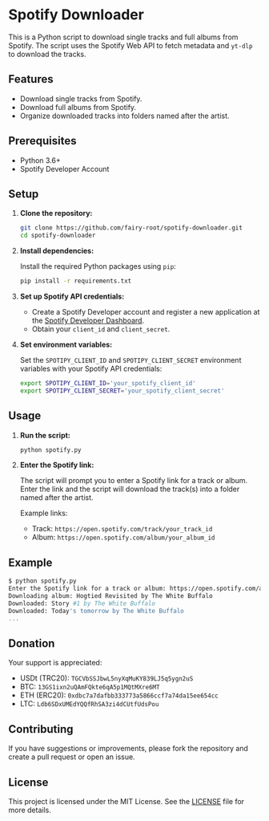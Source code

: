 # Spotify Downloader

This is a Python script to download single tracks and full albums from Spotify. The script uses the Spotify Web API to fetch metadata and `yt-dlp` to download the tracks.

## Features

- Download single tracks from Spotify.
- Download full albums from Spotify.
- Organize downloaded tracks into folders named after the artist.

## Prerequisites

- Python 3.6+
- Spotify Developer Account

## Setup

1. **Clone the repository:**

   ```sh
   git clone https://github.com/fairy-root/spotify-downloader.git
   cd spotify-downloader
   ```

2. **Install dependencies:**

   Install the required Python packages using `pip`:

   ```sh
   pip install -r requirements.txt
   ```

3. **Set up Spotify API credentials:**

   - Create a Spotify Developer account and register a new application at the [Spotify Developer Dashboard](https://developer.spotify.com/dashboard/applications).
   - Obtain your `client_id` and `client_secret`.

4. **Set environment variables:**

   Set the `SPOTIPY_CLIENT_ID` and `SPOTIPY_CLIENT_SECRET` environment variables with your Spotify API credentials:

   ```sh
   export SPOTIPY_CLIENT_ID='your_spotify_client_id'
   export SPOTIPY_CLIENT_SECRET='your_spotify_client_secret'
   ```

## Usage

1. **Run the script:**

   ```sh
   python spotify.py
   ```

2. **Enter the Spotify link:**

   The script will prompt you to enter a Spotify link for a track or album. Enter the link and the script will download the track(s) into a folder named after the artist.

   Example links:
   - Track: `https://open.spotify.com/track/your_track_id`
   - Album: `https://open.spotify.com/album/your_album_id`

## Example

```sh
$ python spotify.py
Enter the Spotify link for a track or album: https://open.spotify.com/album/6QupeOoSn316Iwv9D3tJz7?si=IpEwJ0XGRuelCjfAl1qKew
Downloading album: Hogtied Revisited by The White Buffalo
Downloaded: Story #1 by The White Buffalo
Downloaded: Today's tomorrow by The White Buffalo
...
```

## Donation

Your support is appreciated:

- USDt (TRC20): `TGCVbSSJbwL5nyXqMuKY839LJ5q5ygn2uS`
- BTC: `13GS1ixn2uQAmFQkte6qA5p1MQtMXre6MT`
- ETH (ERC20): `0xdbc7a7dafbb333773a5866ccf7a74da15ee654cc`
- LTC: `Ldb6SDxUMEdYQQfRhSA3zi4dCUtfUdsPou`


## Contributing

If you have suggestions or improvements, please fork the repository and create a pull request or open an issue.

## License

This project is licensed under the MIT License. See the [LICENSE](LICENSE) file for more details.
